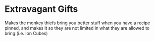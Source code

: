# Extravagant Gifts
Makes the monkey thiefs bring you better stuff when you have a recipe pinned, and makes it so they are not limited in what they are allowed to bring (i.e. Ion Cubes)